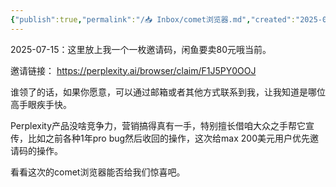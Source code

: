```yaml
---
{"publish":true,"permalink":"/📥 Inbox/comet浏览器.md","created":"2025-07-15","modified":"2025-07-15","published":"2025-07-15T20:01:04.990+08:00","cssclasses":""}
---
```



2025-07-15：这里放上我一个一枚邀请码，闲鱼要卖80元哦当前。

邀请链接： https://perplexity.ai/browser/claim/F1J5PY0OOJ

谁领了的话，如果你愿意，可以通过邮箱或者其他方式联系到我，让我知道是哪位高手眼疾手快。

Perplexity产品没啥竞争力，营销搞得真有一手，特别擅长借咱大众之手帮它宣传，比如之前各种1年pro bug然后收回的操作，这次给max 200美元用户优先邀请码的操作。

看看这次的comet浏览器能否给我们惊喜吧。
